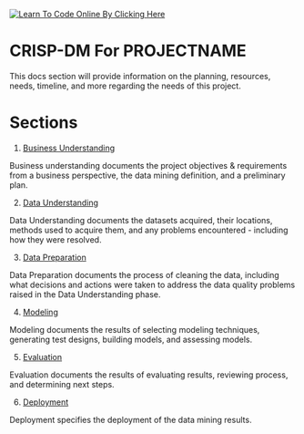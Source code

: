 <a href='https://www.learntocodeonline.com/'>![Learn To Code Online By Clicking Here](../../../../Images/learn-to-code-online.png?raw=true "Learn To Code Online")</a>

# CRISP-DM For PROJECTNAME

This docs section will provide information on the planning, resources, needs, timeline, and more regarding the needs of this project.

# Sections

1. [Business Understanding](1_business_understanding/README.MD)

Business understanding documents the project objectives & requirements from a business perspective, the data mining definition, and a preliminary plan.

2. [Data Understanding](2_data_understanding/README.MD)

Data Understanding documents the datasets acquired, their locations, methods used to acquire them, and any problems encountered - including how they were resolved.

3. [Data Preparation](3_data_preparation/README.MD)

Data Preparation documents the process of cleaning the data, including what decisions and actions were taken to address the data quality problems raised in the Data Understanding phase. 

4. [Modeling](4_modeling/README.MD)

Modeling documents the results of selecting modeling techniques, generating test designs, building models, and assessing models.

5. [Evaluation](5_evaluation/README.MD)

Evaluation documents the results of evaluating results, reviewing process, and determining next steps. 

6. [Deployment](6_deployment/README.MD)

Deployment specifies the deployment of the data mining results.